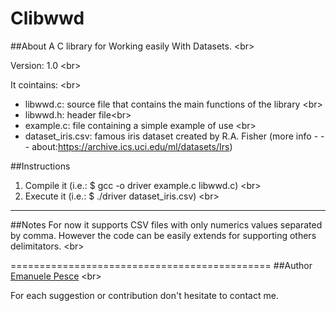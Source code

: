 Clibwwd
=======

##About
A C library for Working easily With Datasets. <br\>

Version: 1.0 <br\>


It cointains: <br\>
- libwwd.c: source file that contains the main functions of the library <br\>
- libwwd.h: header file<br\>
- example.c: file containing a simple example of use <br\>
- dataset_iris.csv: famous iris dataset created by R.A. Fisher (more info - - - about:https://archive.ics.uci.edu/ml/datasets/Irs)

##Instructions
1. Compile it (i.e.: $ gcc -o driver example.c libwwd.c) <br\>
2. Execute it (i.e.: $ ./driver dataset_iris.csv) <br\>

---------------------------------------------
##Notes
For now it supports CSV files with only numerics values separated by comma. However the code can be easily extends for supporting others delimitators.  <br\>


=============================================
##Author
[Emanuele Pesce](https://github.com/emanuelepesce/) <br\>

For each suggestion or contribution don't hesitate to contact me.

